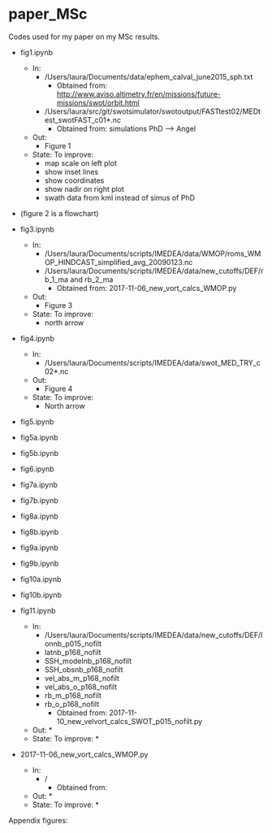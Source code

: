 # paper_MSc

Codes used for my paper on my MSc results.

- fig1.ipynb
	- In:
		* /Users/laura/Documents/data/ephem_calval_june2015_sph.txt 
			* Obtained from: http://www.aviso.altimetry.fr/en/missions/future-missions/swot/orbit.html
		* /Users/laura/src/git/swotsimulator/swotoutput/FASTtest02/MEDtest_swotFAST_c01*.nc
			* Obtained from: simulations PhD —> Angel
	- Out: 
		* Figure 1
	- State: To improve:
		* map scale on left plot
  		* show inset lines
		* show coordinates
		* show nadir on right plot
		* swath data from kml instead of simus of PhD
- (figure 2 is a flowchart)
- fig3.ipynb
	- In:
		* /Users/laura/Documents/scripts/IMEDEA/data/WMOP/roms_WMOP_HINDCAST_simplified_avg_20090123.nc
		* /Users/laura/Documents/scripts/IMEDEA/data/new_cutoffs/DEF/rb_1_ma and rb_2_ma
			* Obtained from: 2017-11-06_new_vort_calcs_WMOP.py
	- Out: 
		* Figure 3
	- State: To improve:
		* north arrow

- fig4.ipynb
	- In:
		* /Users/laura/Documents/scripts/IMEDEA/data/swot_MED_TRY_c02*.nc
	- Out: 
		* Figure 4
	- State: To improve:
		* North arrow

- fig5.ipynb 
- fig5a.ipynb
- fig5b.ipynb
- fig6.ipynb
- fig7a.ipynb
- fig7b.ipynb
- fig8a.ipynb
- fig8b.ipynb
- fig9a.ipynb
- fig9b.ipynb
- fig10a.ipynb
- fig10b.ipynb
- fig11.ipynb
	- In:
		* /Users/laura/Documents/scripts/IMEDEA/data/new_cutoffs/DEF/lonnb_p015_nofilt
		* latnb_p168_nofilt
		* SSH_modelnb_p168_nofilt
		* SSH_obsnb_p168_nofilt
		* vel_abs_m_p168_nofilt
		* vel_abs_o_p168_nofilt
		* rb_m_p168_nofilt
		* rb_o_p168_nofilt
			* Obtained from: 2017-11-10_new_velvort_calcs_SWOT_p015_nofilt.py
	- Out: 
		* 
	- State: To improve:
		* 

- 2017-11-06_new_vort_calcs_WMOP.py
	- In:
		* /
			* Obtained from: 
	- Out: 
		* 
	- State: To improve:
		* 

Appendix figures:

